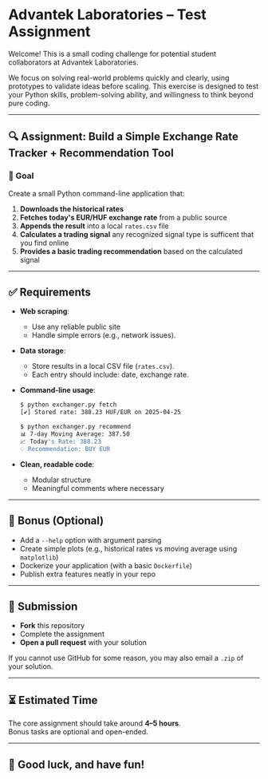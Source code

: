 # Advantek Laboratories – Test Assignment

Welcome! This is a small coding challenge for potential student collaborators at Advantek Laboratories.

We focus on solving real-world problems quickly and clearly, using prototypes to validate ideas before scaling. This exercise is designed to test your Python skills, problem-solving ability, and willingness to think beyond pure coding.

---

## 🔍 Assignment: Build a Simple Exchange Rate Tracker + Recommendation Tool

### 🧠 Goal
Create a small Python command-line application that:

1. **Downloads the historical rates**
2. **Fetches today's EUR/HUF exchange rate** from a public source
3. **Appends the result** into a local `rates.csv` file
4. **Calculates a trading signal** any recognized signal type is sufficent that you find online
5. **Provides a basic trading recommendation** based on the calculated signal

---

## ✅ Requirements

- **Web scraping**:
  - Use any reliable public site
  - Handle simple errors (e.g., network issues).

- **Data storage**:
  - Store results in a local CSV file (`rates.csv`).
  - Each entry should include: date, exchange rate.

- **Command-line usage**:
  ```bash
  $ python exchanger.py fetch
  [✔] Stored rate: 388.23 HUF/EUR on 2025-04-25

  $ python exchanger.py recommend
  📊 7-day Moving Average: 387.50
  📈 Today's Rate: 388.23
  💡 Recommendation: BUY EUR
  ```

- **Clean, readable code**:
  - Modular structure
  - Meaningful comments where necessary

---

## 🌟 Bonus (Optional)

- Add a `--help` option with argument parsing
- Create simple plots (e.g., historical rates vs moving average using `matplotlib`)
- Dockerize your application (with a basic `Dockerfile`)
- Publish extra features neatly in your repo

---

## 📝 Submission

- **Fork** this repository
- Complete the assignment
- **Open a pull request** with your solution

If you cannot use GitHub for some reason, you may also email a `.zip` of your solution.

---

## ⏳ Estimated Time

The core assignment should take around **4–5 hours**.  
Bonus tasks are optional and open-ended.

---

## 🙌 Good luck, and have fun!

